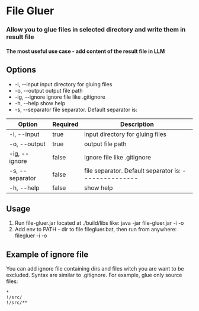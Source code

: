 # File Gluer

### Allow you to glue files in selected directory and write them in result file
#### The most useful use case - add content of the result file in LLM
## Options
- -i, --input <arg>       input directory for gluing files       
- -o, --output <arg>      output file path                       
- -ig, --ignore <arg>      ignore file like .gitignore            
- -h, --help        show help                              
- -s, --separator <arg> file separator. Default separator is:

| Option              | Required | Description                                           |
|---------------------|----------|-------------------------------------------------------|
| -i, --input <arg>   | true     | input directory for gluing files                      |
| -o, --output <arg>  | true     | output file path                                      |
| -ig, --ignore <arg> | false    | ignore file like .gitignore                           |
| -s, --separator     | false    | file separator. Default separator is: --------------- |
| -h, --help          | false    | show help                                             |

## Usage
1) Run file-gluer.jar located at ./build/libs like: java -jar file-gluer.jar -i <dir-to-gluing-files> -o <output-file-path>
2) Add env to PATH - dir to file filegluer.bat, then run from anywhere: filegluer -i <dir-to-gluing-files> -o <output-file-path>

## Example of ignore file
You can add ignore file containing dirs and files witch you are want 
to be excluded. Syntax are similar to .gitignore.
For example, glue only source files:
```
*
!/src/
!/src/**
```